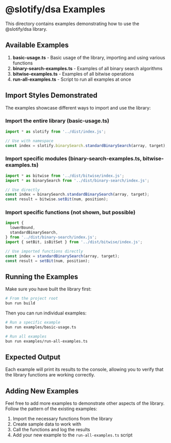 # @slotify/dsa Examples

This directory contains examples demonstrating how to use the @slotify/dsa library.

## Available Examples

1. **basic-usage.ts** - Basic usage of the library, importing and using various functions
2. **binary-search-examples.ts** - Examples of all binary search algorithms
3. **bitwise-examples.ts** - Examples of all bitwise operations
4. **run-all-examples.ts** - Script to run all examples at once

## Import Styles Demonstrated

The examples showcase different ways to import and use the library:

### Import the entire library (basic-usage.ts)

```typescript
import * as slotify from '../dist/index.js';

// Use with namespace
const index = slotify.binarySearch.standardBinarySearch(array, target);
```

### Import specific modules (binary-search-examples.ts, bitwise-examples.ts)

```typescript
import * as bitwise from '../dist/bitwise/index.js';
import * as binarySearch from '../dist/binary-search/index.js';

// Use directly
const index = binarySearch.standardBinarySearch(array, target);
const result = bitwise.setBit(num, position);
```

### Import specific functions (not shown, but possible)

```typescript
import {
  lowerBound,
  standardBinarySearch,
} from '../dist/binary-search/index.js';
import { setBit, isBitSet } from '../dist/bitwise/index.js';

// Use imported functions directly
const index = standardBinarySearch(array, target);
const result = setBit(num, position);
```

## Running the Examples

Make sure you have built the library first:

```bash
# From the project root
bun run build
```

Then you can run individual examples:

```bash
# Run a specific example
bun run examples/basic-usage.ts

# Run all examples
bun run examples/run-all-examples.ts
```

## Expected Output

Each example will print its results to the console, allowing you to verify that the library functions are working correctly.

## Adding New Examples

Feel free to add more examples to demonstrate other aspects of the library. Follow the pattern of the existing examples:

1. Import the necessary functions from the library
2. Create sample data to work with
3. Call the functions and log the results
4. Add your new example to the `run-all-examples.ts` script
